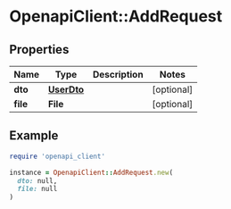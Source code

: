 # OpenapiClient::AddRequest

## Properties

| Name | Type | Description | Notes |
| ---- | ---- | ----------- | ----- |
| **dto** | [**UserDto**](UserDto.md) |  | [optional] |
| **file** | **File** |  | [optional] |

## Example

```ruby
require 'openapi_client'

instance = OpenapiClient::AddRequest.new(
  dto: null,
  file: null
)
```

